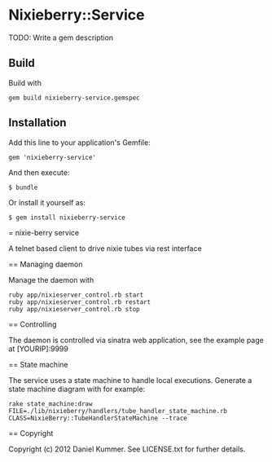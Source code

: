 # Nixieberry::Service

TODO: Write a gem description

## Build

Build with

    gem build nixieberry-service.gemspec

## Installation

Add this line to your application's Gemfile:

    gem 'nixieberry-service'

And then execute:

    $ bundle

Or install it yourself as:

    $ gem install nixieberry-service


= nixie-berry service

A telnet based client to drive nixie tubes via rest interface

== Managing daemon

Manage the daemon with

    ruby app/nixieserver_control.rb start
    ruby app/nixieserver_control.rb restart
    ruby app/nixieserver_control.rb stop

== Controlling

The daemon is controlled via sinatra web application, see the example page at [YOURIP]:9999

== State machine

The service uses a state machine to handle local executions.
Generate a state machine diagram with for example:

    rake state_machine:draw FILE=./lib/nixieberry/handlers/tube_handler_state_machine.rb CLASS=NixieBerry::TubeHandlerStateMachine --trace

== Copyright

Copyright (c) 2012 Daniel Kummer. See LICENSE.txt for
further details.


